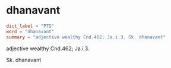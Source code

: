 # dhanavant

``` toml
dict_label = "PTS"
word = "dhanavant"
summary = "adjective wealthy Cnd.462; Ja.i.3. Sk. dhanavant"
```

adjective wealthy Cnd.462; Ja.i.3.

Sk. dhanavant

